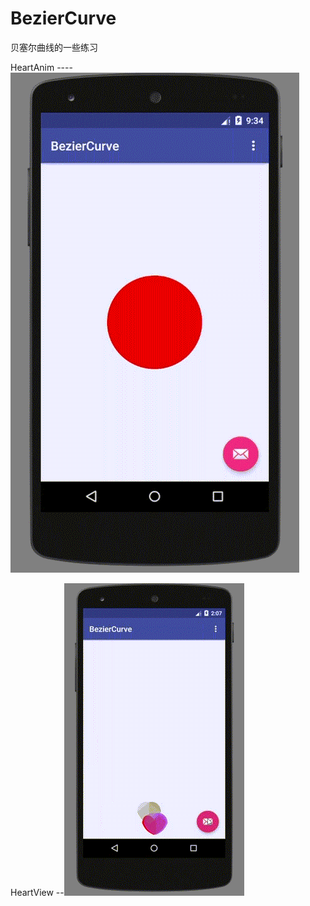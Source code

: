 # BezierCurve
贝塞尔曲线的一些练习

HeartAnim ----![圆形渐变](screencaps/Heart.gif)

HeartView --![圆形渐变](screencaps/heartview.gif)